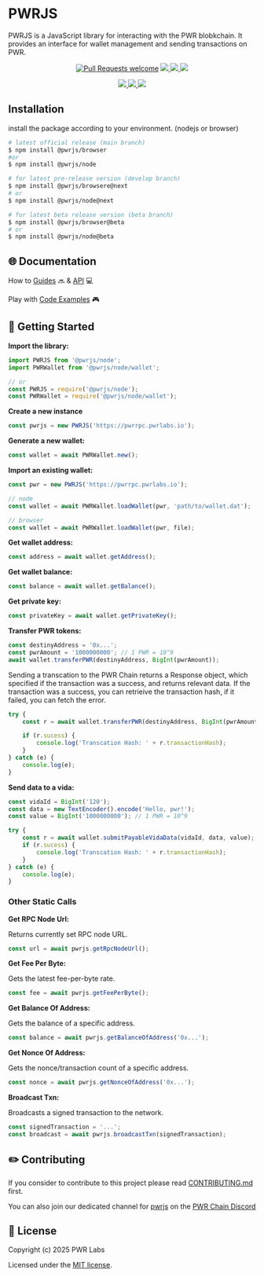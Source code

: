 # PWRJS

PWRJS is a JavaScript library for interacting with the PWR blobkchain. It provides an interface for wallet management and sending transactions on PWR.

<div align="center">
<!-- markdownlint-restore -->

[![Pull Requests welcome](https://img.shields.io/badge/PRs-welcome-ff69b4.svg?style=flat-square)](https://github.com/pwrlabs/pwrjs/issues?q=is%3Aissue+is%3Aopen+label%3A%22help+wanted%22)
<a href="https://www.npmjs.com/package/@pwrjs/core">
<img src='https://img.shields.io/npm/v/@pwrjs/core' />
</a>
<a href="https://www.npmjs.com/package/@pwrjs/core">
<img src='https://img.shields.io/npm/dt/@pwrjs/core?color=blueviolet' />
</a>
<a href="https://github.com/pwrlabs/pwrjs/blob/main/LICENSE/">
<img src="https://img.shields.io/badge/license-MIT-black">
</a>

<!-- <a href="https://github.com/pwrlabs/pwrjs/stargazers">
  <img src='https://img.shields.io/github/stars/pwrlabs/pwrjs?color=yellow' />
</a> -->
<a href="https://pwrlabs.io/">
  <img src="https://img.shields.io/badge/powered_by-PWR Chain-navy">
</a>
<a href="https://www.youtube.com/@pwrlabs">
  <img src="https://img.shields.io/badge/Community%20calls-Youtube-red?logo=youtube"/>
</a>
<a href="https://twitter.com/pwrlabs">
  <img src="https://img.shields.io/twitter/follow/pwrlabs?style=social"/>
</a>

</div>

## Installation

install the package according to your environment. (nodejs or browser)

```sh
# latest official release (main branch)
$ npm install @pwrjs/browser
#or
$ npm install @pwrjs/node

# for latest pre-release version (develop branch)
$ npm install @pwrjs/browsere@next
# or
$ npm install @pwrjs/node@next

# for latest beta release version (beta branch)
$ npm install @pwrjs/browser@beta
# or
$ npm install @pwrjs/node@beta
```

## 🌐 Documentation

How to [Guides](https://pwrlabs.io) 🔜 & [API](https://pwrlabs.io) 💻

Play with [Code Examples](https://github.com/keep-pwr-strong/pwr-examples/) 🎮

## 💫 Getting Started

**Import the library:**

```ts
import PWRJS from '@pwrjs/node';
import PWRWallet from '@pwrjs/node/wallet';

// or
const PWRJS = require('@pwrjs/node');
const PWRWallet = require('@pwrjs/node/wallet');
```

**Create a new instance**

```ts
const pwrjs = new PWRJS('https://pwrrpc.pwrlabs.io');
```

**Generate a new wallet:**

```ts
const wallet = await PWRWallet.new();
```

**Import an existing wallet:**

```ts
const pwr = new PWRJS('https://pwrrpc.pwrlabs.io');

// node
const wallet = await PWRWallet.loadWallet(pwr, 'path/to/wallet.dat');

// browser
const wallet = await PWRWallet.loadWallet(pwr, file);
```

**Get wallet address:**

```ts
const address = await wallet.getAddress();
```

**Get wallet balance:**

```ts
const balance = await wallet.getBalance();
```

**Get private key:**

```ts
const privateKey = await wallet.getPrivateKey();
```

**Transfer PWR tokens:**

```ts
const destinyAddress = '0x...';
const pwrAmount = '1000000000'; // 1 PWR = 10^9
await wallet.transferPWR(destinyAddress, BigInt(pwrAmount));
```

Sending a transcation to the PWR Chain returns a Response object, which specified if the transaction was a success, and returns relevant data.
If the transaction was a success, you can retrieive the transaction hash, if it failed, you can fetch the error.

```ts
try {
    const r = await wallet.transferPWR(destinyAddress, BigInt(pwrAmount));

    if (r.sucess) {
        console.log('Transcation Hash: ' + r.transactionHash);
    }
} catch (e) {
    console.log(e);
}
```

**Send data to a vida:**

```ts
const vidaId = BigInt('120');
const data = new TextEncoder().encode('Hello, pwr!');
const value = BigInt('1000000000'); // 1 PWR = 10^9

try {
    const r = await wallet.submitPayableVidaData(vidaId, data, value);
    if (r.sucess) {
        console.log('Transcation Hash: ' + r.transactionHash);
    }
} catch (e) {
    console.log(e);
}
```

### Other Static Calls

**Get RPC Node Url:**

Returns currently set RPC node URL.

```ts
const url = await pwrjs.getRpcNodeUrl();
```

**Get Fee Per Byte:**

Gets the latest fee-per-byte rate.

```ts
const fee = await pwrjs.getFeePerByte();
```

**Get Balance Of Address:**

Gets the balance of a specific address.

```ts
const balance = await pwrjs.getBalanceOfAddress('0x...');
```

**Get Nonce Of Address:**

Gets the nonce/transaction count of a specific address.

```ts
const nonce = await pwrjs.getNonceOfAddress('0x...');
```

**Broadcast Txn:**

Broadcasts a signed transaction to the network.

```ts
const signedTransaction = '...';
const broadcast = await pwrjs.broadcastTxn(signedTransaction);
```

## ✏️ Contributing

If you consider to contribute to this project please read [CONTRIBUTING.md](https://github.com/pwrlabs/pwrjs/blob/main/CONTRIBUTING.md) first.

You can also join our dedicated channel for [pwrjs](https://discord.com/channels/793094838509764618/927918707613786162) on the [PWR Chain Discord](https://discord.com/invite/YgsdxEx3)

## 📜 License

Copyright (c) 2025 PWR Labs

Licensed under the [MIT license](https://github.com/pwrlabs/pwrjs/blob/main/LICENSE).
